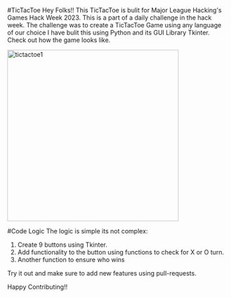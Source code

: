 #TicTacToe
Hey Folks!!
This TicTacToe is bulit for Major League Hacking's Games Hack Week 2023. This is a part of a daily challenge in the hack week.
The challenge was to create a TicTacToe Game using any language of our choice I have bulit this using Python and its GUI Library Tkinter.
Check out how the game looks like. 


<img width="390" alt="tictactoe1" src="https://github.com/kanchanrai7/TicTacToe/assets/114416916/318328b1-567a-452b-a82c-11963c7df091">


#Code Logic
The logic is simple its not complex:
1. Create 9 buttons using Tkinter.
2. Add functionality to the button using functions to check for X or O turn.
3. Another function to ensure who wins

Try it out and make sure to add new features using pull-requests.

Happy Contributing!!
